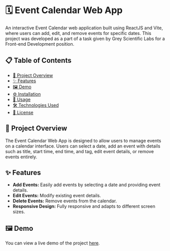 # 🗓️ Event Calendar Web App

An interactive Event Calendar web application built using ReactJS and Vite, where users can add, edit, and remove events for specific dates. This project was developed as a part of a task given by Grey Scientific Labs for a Front-end Development position.

## 📋 Table of Contents

- [📖 Project Overview](#-project-overview)
- [✨ Features](#-features)
- [🖼️ Demo](-demo)
- [⚙️ Installation](-installation)
- [🚀 Usage]()
- [🛠️ Technologies Used]()
- [📜 License]()

## 📖 Project Overview

The Event Calendar Web App is designed to allow users to manage events on a calendar interface. Users can select a date, add an event with details such as title, start time, end time, and tag, edit event details, or remove events entirely.

## ✨ Features

- **Add Events:** Easily add events by selecting a date and providing event details.
- **Edit Events:** Modify existing event details.
- **Delete Events:** Remove events from the calendar.
- **Responsive Design:** Fully responsive and adapts to different screen sizes.

## 🖼️ Demo

You can view a live demo of the project [here]().

